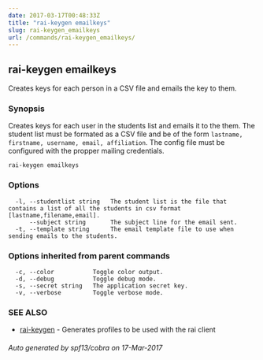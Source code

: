 ```yaml
---
date: 2017-03-17T00:48:33Z
title: "rai-keygen emailkeys"
slug: rai-keygen_emailkeys
url: /commands/rai-keygen_emailkeys/
---
```

## rai-keygen emailkeys

Creates keys for each person in a CSV file and emails the key to them.

### Synopsis


Creates keys for each user in the students list and emails it to the them. The student list must be formated as a CSV file and be of the form `lastname, firstname, username, email, affiliation`. The config file must be configured with the propper mailing credentials.

```
rai-keygen emailkeys
```

### Options

```
  -l, --studentlist string   The student list is the file that contains a list of all the students in csv format [lastname,filename,email].
      --subject string       The subject line for the email sent.
  -t, --template string      The email template file to use when sending emails to the students.
```

### Options inherited from parent commands

```
  -c, --color           Toggle color output.
  -d, --debug           Toggle debug mode.
  -s, --secret string   The application secret key.
  -v, --verbose         Toggle verbose mode.
```

### SEE ALSO
* [rai-keygen](/commands/rai-keygen/)	 - Generates profiles to be used with the rai client

###### Auto generated by spf13/cobra on 17-Mar-2017
